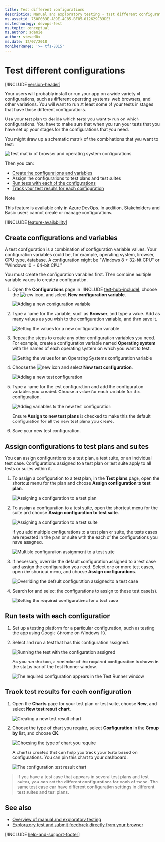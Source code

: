 ```yaml
---
title: Test different configurations
description: Manual and exploratory testing - test different configurations with Azure DevOps and Team Foundation Server (TFS)
ms.assetid: 750F033E-A39E-4C85-BF85-012629C33DE6
ms.technology: devops-test
ms.topic: conceptual
ms.author: sdanie
author: steved0x
ms.date: 12/07/2018
monikerRange: '>= tfs-2015'
---
```


# Test different configurations

[!INCLUDE [version-header](includes/version-header.md)]

Your users will probably install or run your app
on a wide variety of configurations, such as different
operating systems, web browsers, and other variations.
You will want to run at least some of your tests in
stages that have those different configurations.

Use your test plan to decide which tests you want to run
on which configurations. You have to make sure that when
you run your tests that you have set up your stages
for the configurations that you need.

You might draw up a schematic matrix of the combinations that you want to test:

![Test matrix of browser and operating system configurations](media/shared/testing-configurations-schematic.png)

Then you can:

* [Create the configurations and variables](#create-configs)
* [Assign the configurations to test plans and test suites](#assign-configs)
* [Run tests with each of the configurations](#run-configs)
* [Track your test results for each configuration](#track-configs)

> [!NOTE]
> This feature is available only in Azure DevOps.
> In addition, Stakeholders and Basic users cannot create or manage configurations.

[!INCLUDE [feature-availability](includes/feature-availability.md)]

<a name="create-configs"></a>

## Create configurations and variables

A test configuration is a combination of configuration variable
values. Your configuration variables could be, for example,
operating system, browser, CPU type, database. A configuration
might be "Windows 8 + 32-bit CPU" or "Windows 10 + 64-bit CPU."

You must create the configuration variables first. Then combine
multiple variable values to create a configuration.

1.  Open the **Configurations** page in [!INCLUDE [test-hub-include](includes/test-hub-include.md)], choose
    the ![new](media/plus-and-arrow-icon.png) icon, and select
    **New configuration variable**.

    ![Adding a new configuration variable](media/testing-configurations/testing-configurations-01.png)

2.  Type a name for the variable, such as **Browser**, and type a value.
    Add as many values as you wish to the configuration variable, and then save it.

    ![Setting the values for a new configuration variable](media/testing-configurations/testing-configurations-01b.png)

3.  Repeat the steps to create any other configuration variables
    you need. For example, create a configuration variable named **Operating system**
    with the names of each operating system on which you want to test.

    ![Setting the values for an Operating Systems configuration variable](media/testing-configurations/testing-configurations-01c.png)

4.  Choose the ![new](media/plus-and-arrow-icon.png) icon and select
    **New test configuration**.

    ![Adding a new test configuration](media/testing-configurations/testing-configurations-01a.png)

5.  Type a name for the test configuration and add the configuration
    variables you created. Choose a value for each variable for this configuration.

    ![Adding variables to the new test configuration](media/testing-configurations/testing-configurations-02.png)

    Ensure **Assign to new test plans** is checked to make this the default
    configuration for all the new test plans you create.

6.  Save your new test configuration.

<a name="assign-configs"></a>

## Assign configurations to test plans and suites

You can assign configurations to a test plan, a test suite,
or an individual test case. Configurations assigned to a test plan
or test suite apply to all tests or suites within it.

1.  To assign a configuration to a test plan, in the **Test plans** page, open the shortcut
    menu for the plan and choose **Assign configuration to test plan**.

    ![Assigning a configuration to a test plan](media/testing-configurations/testing-configurations-03.png)

1.  To assign a configuration to a test suite, open the shortcut
    menu for the suite and choose **Assign configuration to test suite**.

    ![Assigning a configuration to a test suite](media/testing-configurations/testing-configurations-04.png)

    If you add multiple configurations to a test plan or suite,
    the tests cases are repeated in the plan or suite with the
    each of the configurations you have assigned.

    ![Multiple configuration assignment to a test suite](media/testing-configurations/testing-configurations-05.png)

1.  If necessary, override the default configuration assigned to a test case
    and assign the configuration you need. Select one or more
    test cases, open the shortcut menu, and choose **Assign configurations**.

    ![Overriding the default configuration assigned to a test case](media/testing-configurations/testing-configurations-06.png)

1.  Search for and select the configurations to assign to these test case(s).

    ![Setting the required configurations for a test case](media/testing-configurations/testing-configurations-07.png)

<a name="run-configs"></a>

## Run tests with each configuration

1.  Set up a testing platform for a particular configuration, such
    as testing the app using Google Chrome on Windows 10.

1.  Select and run a test that has this configuration assigned.

    ![Running the test with the configuration assigned](media/testing-configurations/testing-configurations-07a.png)

    As you run the test, a reminder of the required configuration
    in shown in the status bar of the Test Runner window.

    ![The required configuration appears in the Test Runner window](media/testing-configurations/testing-configurations-08.png)

<a name="track-configs"></a>

## Track test results for each configuration

1.  Open the **Charts** page for your test plan or test suite, choose
    **New**, and select **New test result chart**.

    ![Creating a new test result chart](media/testing-configurations/testing-configurations-09.png)

1.  Choose the type of chart you require, select **Configuration**
    in the **Group by** list, and choose **OK**.

    ![Choosing the type of chart you require](media/testing-configurations/testing-configurations-10.png)

    A chart is created that can help you track your tests based on configurations.
    You can pin this chart to your dashboard.

    ![The configuration test result chart](media/testing-configurations/testing-configurations-11.png)

> If you have a test case that appears in several test plans and test suites, you can set the different configurations for each of these.
> The same test case can have different configuration settings in different test suites and test plans.

## See also

* [Overview of manual and exploratory testing](index.yml)
* [Exploratory test and submit feedback directly from your browser](perform-exploratory-tests.md)

[!INCLUDE [help-and-support-footer](includes/help-and-support-footer.md)]
